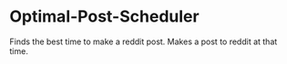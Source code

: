 # Optimal-Post-Scheduler
Finds the best time to make a reddit post. Makes a post to reddit at that time.
